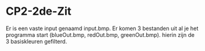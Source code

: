 # CP2-2de-Zit

Er is een vaste input genaamd input.bmp. Er komen 3 bestanden uit al je het programma start 
(blueOut.bmp, redOut.bmp, greenOut.bmp). hierin zijn de 3 basiskleuren gefilterd.
